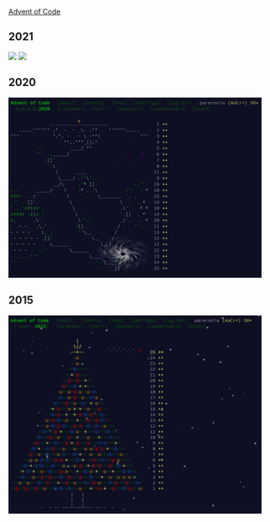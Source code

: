 [Advent of Code](https://adventofcode.com)

## 2021

![](https://img.shields.io/badge/stars%20⭐-8-yellow)
![](https://img.shields.io/badge/days%20completed-4-red)

## 2020

![2020 Calendar](https://github.com/pareronia/adventofcode/blob/main/doc/aoc2020.jpg "2020 Calendar")

## 2015

![2015 Calendar](https://github.com/pareronia/adventofcode/blob/main/doc/aoc2015.jpg "2015 Calendar")
